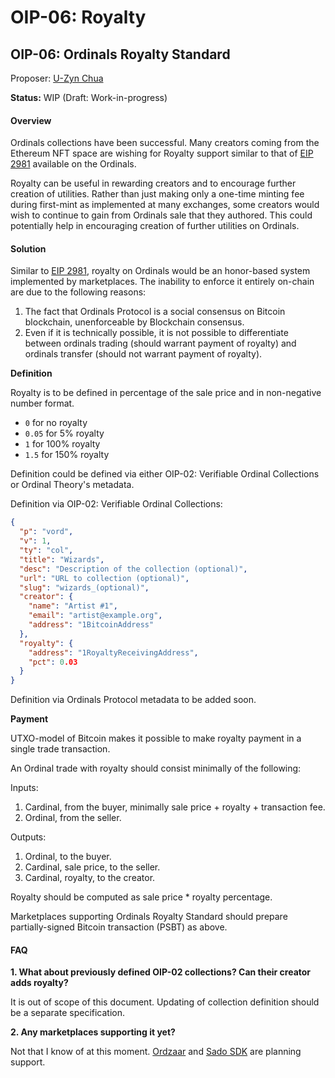 # OIP-06: Royalty

## OIP-06: Ordinals Royalty Standard

Proposer: [U-Zyn Chua](https://twitter.com/uzyn)

**Status:** WIP (Draft: Work-in-progress)

#### Overview

Ordinals collections have been successful. Many creators coming from the Ethereum NFT space are wishing for Royalty support similar to that of [EIP 2981](https://eips.ethereum.org/EIPS/eip-2981) available on the Ordinals.

Royalty can be useful in rewarding creators and to encourage further creation of utilities. Rather than just making only a one-time minting fee during first-mint as implemented at many exchanges, some creators would wish to continue to gain from Ordinals sale that they authored. This could potentially help in encouraging creation of further utilities on Ordinals.

#### Solution

Similar to [EIP 2981](https://eips.ethereum.org/EIPS/eip-2981), royalty on Ordinals would be an honor-based system implemented by marketplaces. The inability to enforce it entirely on-chain are due to the following reasons:

1. The fact that Ordinals Protocol is a social consensus on Bitcoin blockchain, unenforceable by Blockchain consensus.
2. Even if it is technically possible, it is not possible to differentiate between ordinals trading (should warrant payment of royalty) and ordinals transfer (should not warrant payment of royalty).

**Definition**

Royalty is to be defined in percentage of the sale price and in non-negative number format.

* `0` for no royalty
* `0.05` for 5% royalty
* `1` for 100% royalty
* `1.5` for 150% royalty

Definition could be defined via either OIP-02: Verifiable Ordinal Collections or Ordinal Theory's metadata.

Definition via OIP-02: Verifiable Ordinal Collections:

```json
{
  "p": "vord",
  "v": 1,
  "ty": "col",
  "title": "Wizards",
  "desc": "Description of the collection (optional)",
  "url": "URL to collection (optional)",
  "slug": "wizards_(optional)",
  "creator": {
    "name": "Artist #1",
    "email": "artist@example.org",
    "address": "1BitcoinAddress"
  },
  "royalty": {
    "address": "1RoyaltyReceivingAddress",
    "pct": 0.03
  }
}
```

Definition via Ordinals Protocol metadata to be added soon.

**Payment**

UTXO-model of Bitcoin makes it possible to make royalty payment in a single trade transaction.

An Ordinal trade with royalty should consist minimally of the following:

Inputs:

1. Cardinal, from the buyer, minimally sale price + royalty + transaction fee.
2. Ordinal, from the seller.

Outputs:

1. Ordinal, to the buyer.
2. Cardinal, sale price, to the seller.
3. Cardinal, royalty, to the creator.

Royalty should be computed as sale price \* royalty percentage.

Marketplaces supporting Ordinals Royalty Standard should prepare partially-signed Bitcoin transaction (PSBT) as above.

#### FAQ

**1. What about previously defined OIP-02 collections? Can their creator adds royalty?**

It is out of scope of this document. Updating of collection definition should be a separate specification.

**2. Any marketplaces supporting it yet?**

Not that I know of at this moment. [Ordzaar](https://ordzaar.com) and [Sado SDK](https://sado.space) are planning support.
